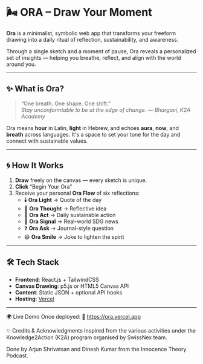 # 🌬️ ORA – Draw Your Moment

**Ora** is a minimalist, symbolic web app that transforms your freeform drawing into a daily ritual of reflection, sustainability, and awareness.

Through a single sketch and a moment of pause, Ora reveals a personalized set of insights — helping you breathe, reflect, and align with the world around you.

---

## ✨ What is Ora?

> “One breath. One shape. One shift.”  
> _Stay unconformtable to be at the edge of change._ — *Bhargavi, K2A Academy*

Ora means **hour** in Latin, **light** in Hebrew, and echoes **aura**, **now**, and **breath** across languages. It's a space to set your tone for the day and connect with sustainable values.

---

## 🌀 How It Works

1. **Draw** freely on the canvas — every sketch is unique.
2. **Click** “Begin Your Ora”
3. Receive your personal **Ora Flow** of six reflections:
   - 🕯️ **Ora Light** → Quote of the day  
   - 💭 **Ora Thought** → Reflective idea  
   - 🌱 **Ora Act** → Daily sustainable action  
   - 📰 **Ora Signal** → Real-world SDG news  
   - ❓ **Ora Ask** → Journal-style question  
   - 😄 **Ora Smile** → Joke to lighten the spirit  

---

## 🛠️ Tech Stack

- **Frontend**: React.js + TailwindCSS  
- **Canvas Drawing**: p5.js or HTML5 Canvas API  
- **Content**: Static JSON + optional API hooks  
- **Hosting**: [Vercel](https://vercel.com)  

---
🌍 Live Demo
Once deployed:
🔗 https://ora.vercel.app

✨ Credits & Acknowledgments
Inspired from the various activities under the Knowledge2Action (K2A) program organised by SwissNex team.

Done by Arjun Shrivatsan and Dinesh Kumar from the Innocence Theory Podcast.



